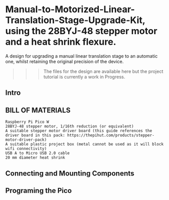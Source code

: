 # Manual-to-Motorized-Linear-Translation-Stage-Upgrade-Kit, using the 28BYJ-48 stepper motor and a heat shrink flexure.
A design for upgrading a manual linear translation stage to an automatic one, whilst retaining the  original precision of the device.

>>>The files for the design are available here but the project tutorial is currently a work in Progress.

## Intro

## BILL OF MATERIALS
  ```
  Raspberry Pi Pico W
  28BYJ-48 stepper motor, 1/16th reduction (or equivalent)
  A suitable stepper motor driver board (this guide references the driver board in this pack: https://thepihut.com/products/stepper-motor-driver-pack)
  A suitable plastic project box (metal cannot be used as it will block wifi connectivity)
  USB A to Micro USB 2.0 cable
  20 mm diameter heat shrink
  ```
  
## Connecting and Mounting Components
  
## Programing the Pico
